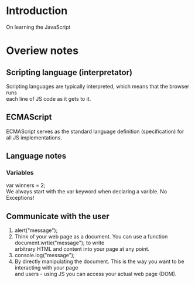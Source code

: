# Introduction
On learning the JavaScript

# Overiew notes
## Scripting language (interpretator)
Scripting languages are typically interpreted, which means that the browser runs  
each line of JS code as it gets to it.

## ECMAScript
ECMAScript serves as the standard language definition (specification) for all JS implementations.

## Language notes
### Variables
var winners = 2;  
We always start with the var keyword when declaring a varible. No Exceptions!  

## Communicate with the user
1) alert("message");  
2) Think of your web page as a document. You can use a function document.wrtie("message"); to write  
arbitrary HTML and content into your page at any point.  
3) console.log("message");  
4) By directly manipulating the document. This is the way you want to be interacting with your page  
and users - using JS you can access your actual web page (DOM).